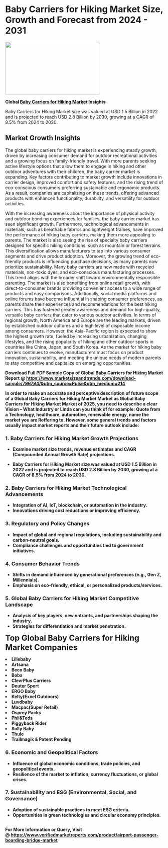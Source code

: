 <H1>Baby Carriers for Hiking Market Size, Growth and Forecast from 2024 - 2031</H1><img class="aligncenter size-medium wp-image-584254" src="https://thirdeyenews.in/wp-content/uploads/2024/09/Global-Market-Research-300x168.jpeg" alt="" width="300" height="168" /><p><strong>Global&nbsp;<a href="https://www.marketsizeandtrends.com/download-sample/796794/&amp;utm_source=Pulse&amp;utm_medium=214">Baby Carriers for Hiking Market</a> Insights</strong></p><p>Baby Carriers for Hiking Market size was valued at USD 1.5 Billion in 2022 and is projected to reach USD 2.8 Billion by 2030, growing at a CAGR of 8.5% from 2024 to 2030.</p><p><h2>Market Growth Insights</h2> <p>The global baby carriers for hiking market is experiencing steady growth, driven by increasing consumer demand for outdoor recreational activities and a growing focus on family-friendly travel. With more parents seeking active lifestyle options that allow them to engage in hiking and other outdoor adventures with their children, the baby carrier market is expanding. Key factors contributing to market growth include innovations in carrier design, improved comfort and safety features, and the rising trend of eco-conscious consumers preferring sustainable and ergonomic products. As a result, companies are capitalizing on these trends, offering advanced products with enhanced functionality, durability, and versatility for outdoor activities.</p> <p><strong></strong></p> <p>With the increasing awareness about the importance of physical activity and outdoor bonding experiences for families, the baby carrier market has seen significant growth. Furthermore, technological advancements in materials, such as breathable fabrics and lightweight frames, have improved the performance of hiking baby carriers, making them more appealing to parents. The market is also seeing the rise of specialty baby carriers designed for specific hiking conditions, such as mountain or forest terrains. This diversification allows manufacturers to tap into various consumer segments and drive product adoption. Moreover, the growing trend of eco-friendly products is influencing purchase decisions, as many parents now prioritize sustainability. Many baby carriers are now made with recycled materials, non-toxic dyes, and eco-conscious manufacturing processes. This trend aligns with the broader shift toward environmentally responsible parenting. The market is also benefiting from online retail growth, with direct-to-consumer brands providing convenient access to a wide range of products and easy comparisons. Additionally, social media platforms and online forums have become influential in shaping consumer preferences, as parents share their experiences and recommendations for the best hiking carriers. This has fostered greater awareness and demand for high-quality, versatile baby carriers that cater to various outdoor activities. In terms of regional growth, North America and Europe are the leading markets, driven by established outdoor cultures and a high level of disposable income among consumers. However, the Asia-Pacific region is expected to show the highest growth rate, fueled by increasing urbanization, changing lifestyles, and the rising popularity of hiking and other outdoor sports in countries like China, Japan, and South Korea. As the market for hiking baby carriers continues to evolve, manufacturers must focus on product innovation, sustainability, and meeting the unique needs of modern parents to stay competitive and capitalize on emerging opportunities.</p> <p><strong></p><p><span class=""><strong>Download Full PDF Sample Copy of Global Baby Carriers for Hiking Market Report</strong> @ <a href="https://www.marketsizeandtrends.com/download-sample/796794/&amp;utm_source=Pulse&amp;utm_medium=214" target="_blank">https://www.marketsizeandtrends.com/download-sample/796794/&amp;utm_source=Pulse&amp;utm_medium=214</a></span></p><p>In order to make an accurate and perceptive description of future scope of a Global&nbsp;Baby Carriers for Hiking Market Market as Global&nbsp;Baby Carriers for Hiking Market Market of 2025, you need to describe a clear Vision &ndash; What Industry or Linda can you think of for example: Quote from a Technology, healthcare, automotive, renewable energy, name the market you are Reffering to. However, some general trends and factors usually impact market reports and their future outlook include:</p><h3>1.&nbsp;<strong>Baby Carriers for Hiking Market Growth Projections</strong></h3><ul><li>Examine market size trends, revenue estimates and CAGR (Compounded Annual Growth Rate) projections.</li><li><p>Baby Carriers for Hiking Market size was valued at USD 1.5 Billion in 2022 and is projected to reach USD 2.8 Billion by 2030, growing at a CAGR of 8.5% from 2024 to 2030.</p></li></ul><h3>2.&nbsp;<strong>Baby Carriers for Hiking Market Technological Advancements</strong></h3><ul><li>Integration of AI, IoT, blockchain, or automation in the industry.</li><li>Innovations driving cost reductions or improving efficiency.</li></ul><h3>3.&nbsp;<strong>Regulatory and Policy Changes</strong></h3><ul><li>Impact of global and regional regulations, including sustainability and carbon-neutral goals.</li><li>Compliance challenges and opportunities tied to government initiatives.</li></ul><h3>4.&nbsp;<strong>Consumer Behavior Trends</strong></h3><ul><li>Shifts in demand influenced by generational preferences (e.g., Gen Z, Millennials).</li><li>Emphasis on eco-friendly, ethical, or personalized products/services.</li></ul><h3>5.&nbsp;<strong>Global Baby Carriers for Hiking Market Competitive Landscape</strong></h3><ul><li>Analysis of key players, new entrants, and partnerships shaping the industry.</li><li>Strategies for differentiation and market penetration.</li></ul><p data-pm-slice="1 1 []"><span style="color: inherit; font-family: inherit; font-size: 25px;">Top Global Baby Carriers for Hiking Market Companies</span></p><div class="" data-test-id=""><p><li>Lillebaby</li><li> Artsana</li><li> Beco Baby</li><li> Boba</li><li> ClevrPlus Carriers</li><li> Deuter Sport</li><li> ERGO Baby</li><li> Kelty(Exxel Outdoors)</li><li> Luvdbaby</li><li> Macpac(Super Retail)</li><li> Osprey Packs</li><li> Phil&Teds</li><li> Piggyback Rider</li><li> Solly Baby</li><li> Thule</li><li> Trailmagik & Patent Pending</li></p></div><h3>6.&nbsp;<strong>Economic and Geopolitical Factors</strong></h3><ul><li>Influence of global economic conditions, trade policies, and geopolitical events.</li><li>Resilience of the market to inflation, currency fluctuations, or global crises.</li></ul><h3>7.&nbsp;<strong>Sustainability and ESG (Environmental, Social, and Governance)</strong></h3><ul><li>Adoption of sustainable practices to meet ESG criteria.</li><li>Opportunities in green technologies and circular economy principles.</li></ul><h2><strong style="font-size: 14px;">For More Information or Query, Visit @&nbsp;</strong><a style="background-color: #ffffff; font-size: 14px;" href="https://www.marketsizeandtrends.com/report/baby-carriers-for-hiking-market/" target="_blank">https://www.verifiedmarketreports.com/product/airport-passenger-boarding-bridge-market</a></h2>
